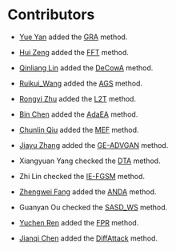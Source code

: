 # Contributors

- [Yue Yan](https://github.com/YAN-0802) added the [GRA](./transferattack/gradient/gra.py) method.

- [Hui Zeng](https://github.com/zengh5) added the [FFT](./transferattack/advanced_objective/fft.py) method.

- [Qinliang Lin](https://github.com/LinQinLiang) added the [DeCowA](./transferattack/input_transformation/decowa.py) method.

- [Ruikui_Wang](https://github.com/lwmming) added the [AGS](./transferattack/model_related/ags.py) method.

- [Rongyi Zhu](https://github.com/RongyiZhu) added the [L2T](./transferattack/input_transformation/l2t.py) method.

- [Bin Chen](https://github.com/CHENBIN99) added the [AdaEA](./transferattack/ensemble/adaea.py) method.

- [Chunlin Qiu](https://github.com/SignedQiu) added the [MEF](./transferattack/gradient/mef.py) method.

- [Jiayu Zhang](https://github.com/KxPlaug) added the [GE-ADVGAN](./transferattack/generation/ge_advgan.py) method.

- Xiangyuan Yang checked the [DTA](./transferattack/gradient/dta.py) method.

- Zhi Lin checked the [IE-FGSM](./transferattack/gradient/iefgsm.py) method.

- [Zhengwei Fang](https://github.com/jankinf) added the [ANDA](./transferattack/gradient/anda.py) method.

- Guanyan Ou checked the [SASD_WS](./transferattack/model_related/sasd_ws.py) method.

- [Yuchen Ren](https://github.com/RYC-98) added the [FPR](./transferattack/model_related/fpr.py) method.

- [Jianqi Chen](https://github.com/WindVChen) added the [DiffAttack](./transferattack/generation/diffattack.py) method.